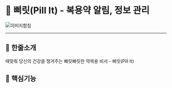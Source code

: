 # 💊 삐릿(Pill It) - 복용약 알림, 정보 관리

![이미지합침](https://github.com/Jin0331/Pill-IT/assets/42958809/4875e61e-a3bc-4da7-a52d-d7fd43a90c0a)

---

## 🔆 한줄소개
때맞춰 당신의 건강을 챙겨주는 빠릿빠릿한 약복용 비서 - 삐릿(Pill It)

## 🔆 핵심기능









